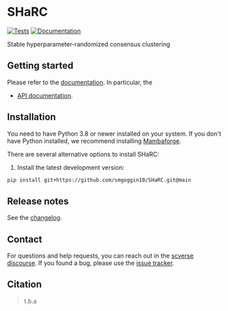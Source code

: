 # SHaRC

[![Tests][badge-tests]][link-tests]
[![Documentation][badge-docs]][link-docs]

[badge-tests]: https://img.shields.io/github/actions/workflow/status/smgoggin10/SHaRC/test.yaml?branch=main
[link-tests]: https://github.com/smgoggin10/SHaRC/actions/workflows/test.yml
[badge-docs]: https://img.shields.io/readthedocs/SHaRC

Stable hyperparameter-randomized consensus clustering

## Getting started

Please refer to the [documentation][link-docs]. In particular, the

-   [API documentation][link-api].

## Installation

You need to have Python 3.8 or newer installed on your system. If you don't have
Python installed, we recommend installing [Mambaforge](https://github.com/conda-forge/miniforge#mambaforge).

There are several alternative options to install SHaRC:

<!--
1) Install the latest release of `SHaRC` from `PyPI <https://pypi.org/project/SHaRC/>`_:

```bash
pip install SHaRC
```
-->

1. Install the latest development version:

```bash
pip install git+https://github.com/smgoggin10/SHaRC.git@main
```

## Release notes

See the [changelog][changelog].

## Contact

For questions and help requests, you can reach out in the [scverse discourse][scverse-discourse].
If you found a bug, please use the [issue tracker][issue-tracker].

## Citation

> t.b.a

[scverse-discourse]: https://discourse.scverse.org/
[issue-tracker]: https://github.com/smgoggin10/SHaRC/issues
[changelog]: https://SHaRC.readthedocs.io/latest/changelog.html
[link-docs]: https://SHaRC.readthedocs.io
[link-api]: https://SHaRC.readthedocs.io/latest/api.html
